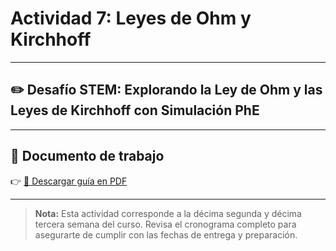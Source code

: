 # Actividad 7: Leyes de Ohm y Kirchhoff

---

## ✏️ Desafío STEM: Explorando la Ley de Ohm y las Leyes de Kirchhoff con Simulación PhE

---

## 📄 Documento de trabajo

👉 [📎 Descargar guía en PDF](../FIEM/Ohm_Kirchhoff.pdf)

---

> **Nota:** Esta actividad corresponde a la décima segunda y décima tercera semana del curso. Revisa el cronograma completo para asegurarte de cumplir con las fechas de entrega y preparación.
